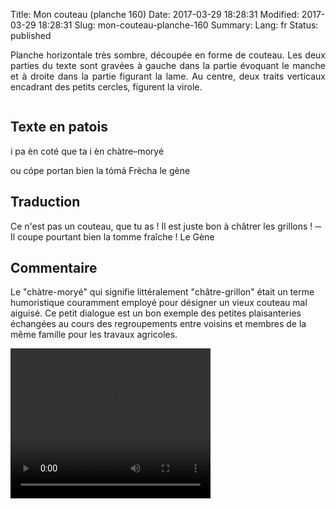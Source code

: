 Title: Mon couteau (planche 160)
Date: 2017-03-29 18:28:31
Modified: 2017-03-29 18:28:31
Slug: mon-couteau-planche-160
Summary: 
Lang: fr
Status: published

<p style="text-align:justify;">Planche horizontale très sombre, découpée en forme de couteau. Les deux parties du texte sont gravées à gauche dans la partie évoquant le manche et à droite dans la partie figurant la lame. Au centre, deux traits verticaux encadrant des petits cercles, figurent la virole. </p>

<figure class="image-block" style="float: center;">
  <img alt="" src="{static}/images/planche_160.png">
  <figcaption style="max-width: 680px"></figcaption>
</figure>


## Texte en patois
i pa èn coté que ta i èn chàtre–moryé

ou cópe portan bien la tómá Frècha			le gène

## Traduction
Ce n'est pas un couteau, que tu as ! Il est juste bon à châtrer les grillons !
─  Il coupe pourtant bien la tomme fraîche !
Le Gène

## Commentaire
Le "chàtre-moryé" qui signifie littéralement "châtre-grillon" était un terme humoristique couramment employé pour désigner un vieux couteau mal aiguisé. Ce petit dialogue est un bon exemple des petites plaisanteries échangées au cours des regroupements entre voisins et membres de la même famille pour les travaux agricoles.






<video width="320" height="240" controls>
  <source src="https://d1njpgd0ygatdn.cloudfront.net/video_160.mp4" type="video/mp4">
</video>
